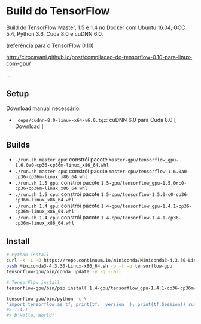 # Build do TensorFlow

Build do TensorFlow Master, 1.5 e 1.4 no Docker com Ubuntu 16.04, GCC 5.4, Python 3.6, Cuda 8.0 e cuDNN 6.0.

(referência para o TensorFlow 0.10)

http://cirocavani.github.io/post/compilacao-do-tensorflow-0.10-para-linux-com-gpu/

...

## Setup

Download manual necessário:

* `_deps/cudnn-8.0-linux-x64-v6.0.tgz`: cuDNN 6.0 para Cuda 8.0 [ [Download](https://developer.nvidia.com/rdp/cudnn-download) ]

## Builds

*  `./run.sh master gpu`: constrói pacote `master-gpu/tensorflow_gpu-1.6.0a0-cp36-cp36m-linux_x86_64.whl`
*  `./run.sh master cpu`: constrói pacote `master-cpu/tensorflow-1.6.0a0-cp36-cp36m-linux_x86_64.whl`
*  `./run.sh 1.5 gpu`: constrói pacote `1.5-gpu/tensorflow_gpu-1.5.0rc0-cp36-cp36m-linux_x86_64.whl`
*  `./run.sh 1.5 cpu`: constrói pacote `1.5-cpu/tensorflow-1.5.0rc0-cp36-cp36m-linux_x86_64.whl`
*  `./run.sh 1.4 gpu`: constrói pacote `1.4-gpu/tensorflow_gpu-1.4.1-cp36-cp36m-linux_x86_64.whl`
*  `./run.sh 1.4 cpu`: constrói pacote `1.4-cpu/tensorflow-1.4.1-cp36-cp36m-linux_x86_64.whl`

## Install

```sh
# Python install
curl -k -L -O https://repo.continuum.io/miniconda/Miniconda3-4.3.30-Linux-x86_64.sh
bash Miniconda3-4.3.30-Linux-x86_64.sh -b -f -p tensorflow-gpu
tensorflow-gpu/bin/conda update -y -q --all

# TensorFlow install
tensorflow-gpu/bin/pip install 1.4-gpu/tensorflow_gpu-1.4.1-cp36-cp36m-linux_x86_64.whl

tensorflow-gpu/bin/python -c \
'import tensorflow as tf; print(tf.__version__); print(tf.Session().run(tf.constant("Hello, World!")))'
#> 1.4.1
#> b'Hello, World!'
```
